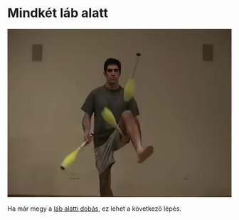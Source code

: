 # Mindkét láb alatt

![clubunderbothlegs](/site/videos/poster/clubunderbothlegs.jpg)

Ha már megy a [láb alatti dobás](lab-alatt-2.md), ez lehet a következő lépés.


